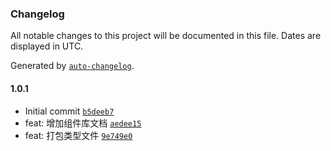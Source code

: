 ### Changelog

All notable changes to this project will be documented in this file. Dates are displayed in UTC.

Generated by [`auto-changelog`](https://github.com/CookPete/auto-changelog).

#### 1.0.1

- Initial commit [`b5deeb7`](https://github.com/SuYxh/view-ui/commit/b5deeb7f7b3fad5d8c80c71a9fcc0db50606c891)
- feat: 增加组件库文档 [`aedee15`](https://github.com/SuYxh/view-ui/commit/aedee154163b64230a6b9102f363ccd4e68ea856)
- feat: 打包类型文件 [`9e749e0`](https://github.com/SuYxh/view-ui/commit/9e749e0a8cd1ae59a897b49fc45c1ac3f1e733bc)
